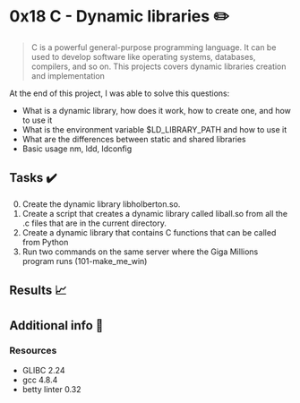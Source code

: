 # 0x18 C - Dynamic libraries :pencil2:

> C is a powerful general-purpose programming language. It can be used to develop software like operating systems, databases, compilers, and so on. This projects covers dynamic libraries creation and implementation

At the end of this project, I was able to solve this questions:
  
* What is a dynamic library, how does it work, how to create one, and how to use it
* What is the environment variable $LD_LIBRARY_PATH and how to use it
* What are the differences between static and shared libraries
* Basic usage nm, ldd, ldconfig

## Tasks :heavy_check_mark:

0. Create the dynamic library libholberton.so.
1. Create a script that creates a dynamic library called liball.so from all the .c files that are in the current directory.
2. Create a dynamic library that contains C functions that can be called from Python
3. Run two commands on the same server where the Giga Millions program runs (101-make_me_win)

## Results :chart_with_upwards_trend:


## Additional info :construction:
### Resources

- GLIBC 2.24
- gcc 4.8.4
- betty linter 0.32



